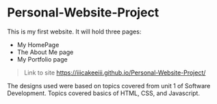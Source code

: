 # Personal-Website-Project

This is my first website. It will hold three pages:
- My HomePage
- The About Me page
- My Portfolio page

> Link to site https://iiicakeeiii.github.io/Personal-Website-Project/

The designs used were based on topics covered from unit 1 of Software
Development. Topics covered basics of HTML, CSS, and Javascript.